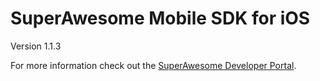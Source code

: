 SuperAwesome Mobile SDK for iOS
===============================

Version 1.1.3

For more information check out the [SuperAwesome Developer Portal](http://developers.superawesome.tv/docs/iossdk).